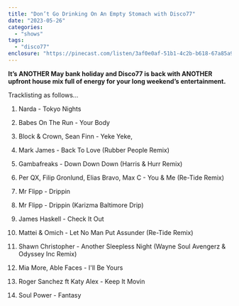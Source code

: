 ```yaml
---
title: "Don’t Go Drinking On An Empty Stomach with Disco77"
date: "2023-05-26"
categories: 
  - "shows"
tags: 
  - "disco77"
enclosure: "https://pinecast.com/listen/3af0e0af-51b1-4c2b-b618-67a85a9dd2a0.mp3 57922747 audio/mpeg "
---
```


**It’s ANOTHER May bank holiday and Disco77 is back with ANOTHER upfront house mix full of energy for your long weekend’s entertainment.**

Tracklisting as follows…

1. Narda - Tokyo Nights

3. Babes On The Run - Your Body

5. Block & Crown, Sean Finn - Yeke Yeke,

7. Mark James - Back To Love (Rubber People Remix)

9. Gambafreaks - Down Down Down (Harris & Hurr Remix)

11. Per QX, Filip Gronlund, Elias Bravo, Max C - You & Me (Re-Tide Remix)

13. Mr Flipp - Drippin

15. Mr Flipp - Drippin (Karizma Baltimore Drip)

17. James Haskell - Check It Out

19. Mattei & Omich - Let No Man Put Assunder (Re-Tide Remix)

21. Shawn Christopher - Another Sleepless Night (Wayne Soul Avengerz & Odyssey Inc Remix)

23. Mia More, Able Faces - I'll Be Yours

25. Roger Sanchez ft Katy Alex - Keep It Movin

27. Soul Power - Fantasy
